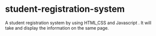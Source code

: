 # student-registration-system
A student registration system by using HTML,CSS and Javascript . It will take and display the information on the same page.

